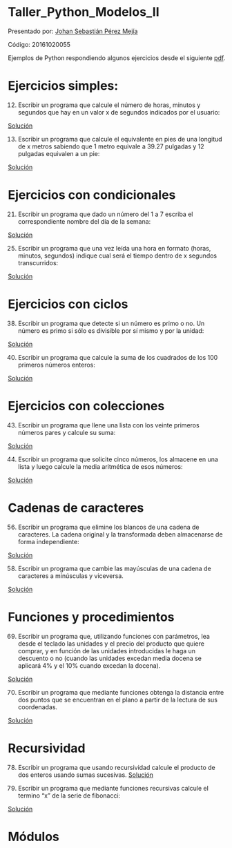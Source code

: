 # Taller_Python_Modelos_II

Presentado por: [Johan Sebastián Pérez Mejía](https://github.com/Hitoridake)

Código: 20161020055


Ejemplos de Python respondiendo algunos ejercicios desde el siguiente [pdf](https://github.com/apdaza/universidad-ejercicios/blob/master/python/solucion%20guia%20ejercicios/ejercios%20pbas.pdf).

# Ejercicios simples:

12. Escribir un programa que calcule el número de horas, minutos y segundos que hay en un valor x de segundos indicados por el usuario:

[Solución](https://github.com/Hitoridake/Taller_Python_Modelos_II/blob/master/Ejercicios%20Simples/SecondsToHours.py)

13. Escribir un programa que calcule el equivalente en pies de una longitud de x metros sabiendo que 1 metro equivale a 39.27 pulgadas y 12 pulgadas equivalen a un pie:

[Solución](https://github.com/Hitoridake/Taller_Python_Modelos_II/blob/master/Ejercicios%20Simples/MeterToFeet.py)

# Ejercicios con condicionales

21. Escribir un programa que dado un número del 1 a 7 escriba el correspondiente nombre del
día de la semana:

[Solución](https://github.com/Hitoridake/Taller_Python_Modelos_II/blob/master/Condicionales/NumberToDay.py)

25. Escribir un programa que una vez leída una hora en formato (horas, minutos, segundos) indique cual será el tiempo dentro de x segundos transcurridos:

[Solución](https://github.com/Hitoridake/Taller_Python_Modelos_II/blob/master/Condicionales/AddTime)

# Ejercicios con ciclos

38. Escribir un programa que detecte si un número es primo o no. Un número es primo si sólo es
divisible por sí mismo y por la unidad:

[Solución](https://github.com/Hitoridake/Taller_Python_Modelos_II/blob/master/Ciclos/Primes.py)

40. Escribir un programa que calcule la suma de los cuadrados de los 100 primeros números
enteros:

[Solución](https://github.com/Hitoridake/Taller_Python_Modelos_II/blob/master/Ciclos/OneHundredSqrs)

# Ejercicios con colecciones

43. Escribir un programa que llene una lista con los veinte primeros números pares y calcule su suma:

[Solución](https://github.com/Hitoridake/Taller_Python_Modelos_II/blob/master/Colecciones/AddPar.py)

44. Escribir un programa que solicite cinco números, los almacene en una lista y luego calcule la media aritmética de esos números:

[Solución](https://github.com/Hitoridake/Taller_Python_Modelos_II/blob/master/Colecciones/ArMean)

# Cadenas de caracteres

56. Escribir un programa que elimine los blancos de una cadena de caracteres. La cadena original y la transformada deben almacenarse de forma independiente:

[Solución](https://github.com/Hitoridake/Taller_Python_Modelos_II/blob/master/Caracteres/EraseWhite.py)

58. Escribir un programa que cambie las mayúsculas de una cadena de caracteres a minúsculas y
viceversa. 

[Solución](https://github.com/Hitoridake/Taller_Python_Modelos_II/blob/master/Caracteres/UppToLow.py)

# Funciones y procedimientos

69. Escribir un programa que, utilizando funciones con parámetros, lea desde el teclado las
unidades y el precio del producto que quiere comprar, y en función de las unidades
introducidas le haga un descuento o no (cuando las unidades excedan media docena se
aplicará 4% y el 10% cuando excedan la docena).

[Solución](https://github.com/Hitoridake/Taller_Python_Modelos_II/blob/master/Funciones/Discount.py)


70. Escribir un programa que mediante funciones obtenga la distancia entre dos puntos que se
encuentran en el plano a partir de la lectura de sus coordenadas.

[Solución](https://github.com/Hitoridake/Taller_Python_Modelos_II/blob/master/Funciones/Distance.py)

# Recursividad

78. Escribir un programa que usando recursividad calcule el producto de dos enteros usando
sumas sucesivas.
[Solución](https://github.com/Hitoridake/Taller_Python_Modelos_II/blob/master/Recursivos/Product.py)

80. Escribir un programa que mediante funciones recursivas calcule el termino “x” de la serie de
fibonacci:

[Solución](https://github.com/Hitoridake/Taller_Python_Modelos_II/blob/master/Recursivos/Fibo.py)

# Módulos










